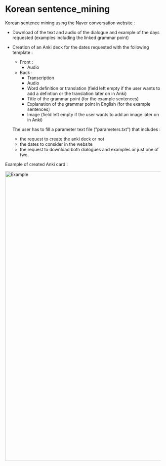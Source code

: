 # Korean sentence_mining
Korean sentence mining using the Naver conversation website :
- Download of the text and audio of the dialogue and example of the days requested (examples including the linked grammar point)
- Creation of an Anki deck for the dates requested with the following template :
  - Front :
      - Audio
  - Back :
      - Transcription
      - Audio
      - Word definition or translation (field left empty if the user wants to add a defintion or the translation later on in Anki)
      - Title of the grammar point (for the example sentences)
      - Explanation of the grammar point in English (for the example sentences)
      - Image (field left empty if the user wants to add an image later on in Anki)
      
  The user has to fill a parameter text file ("parameters.txt") that includes :
  - the request to create the anki deck or not
  - the dates to consider in the website
  - the request to download both dialogues and examples or just one of two.

Example of created Anki card :

<img width="938" alt="Example" src="https://user-images.githubusercontent.com/57585030/147491485-494266a4-725f-4ba9-8e26-7d7b966839fd.PNG">

